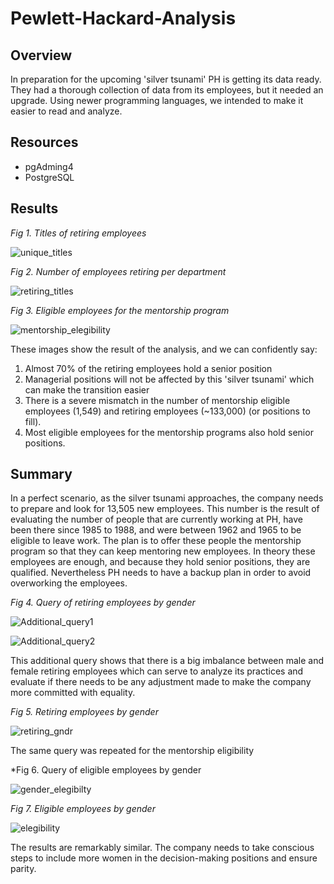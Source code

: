 # Pewlett-Hackard-Analysis

## Overview
In preparation for the upcoming 'silver tsunami' PH is getting its data ready. They had a thorough collection of data from its employees, but it needed an upgrade. Using newer programming languages, we intended to make it easier to read and analyze.

## Resources
- pgAdming4
- PostgreSQL

## Results
*Fig 1. Titles of retiring employees*

![unique_titles](https://user-images.githubusercontent.com/22451540/153690094-aeaa713d-b5b4-4af0-a67f-ff275d8feef3.PNG)

*Fig 2. Number of employees retiring per department*

![retiring_titles](https://user-images.githubusercontent.com/22451540/153690192-b27c262c-6b80-434f-92e3-c7a5c2dced9f.PNG)

*Fig 3. Eligible employees for the mentorship program*

![mentorship_elegibility](https://user-images.githubusercontent.com/22451540/153690264-df7a4242-7a73-40ca-b6cd-1ff403bc9744.PNG)

These images show the result of the analysis, and we can confidently say:
1. Almost 70% of the retiring employees hold a senior position
2. Managerial positions will not be affected by this 'silver tsunami' which can make the transition easier
3. There is a severe mismatch in the number of mentorship eligible employees (1,549) and retiring employees (~133,000) (or positions to fill).
4. Most eligible employees for the mentorship programs also hold senior positions.


## Summary 
In a perfect scenario, as the silver tsunami approaches, the company needs to prepare and look for 13,505 new employees. This number is the result of evaluating the number of people that are currently working at PH, have been there since 1985 to 1988, and were between 1962 and 1965 to be eligible to leave work. The plan is to offer these people the mentorship program so that they can keep mentoring new employees. In theory these employees are enough, and because they hold senior positions, they are qualified. Nevertheless PH needs to have a backup plan in order to avoid overworking the employees.

*Fig 4. Query of retiring employees by gender*

![Additional_query1](https://user-images.githubusercontent.com/22451540/153691513-002e5a0c-7641-43e2-8ae9-e27a481af110.PNG)

![Additional_query2](https://user-images.githubusercontent.com/22451540/153691515-949300a5-e96e-45b5-b101-79314e77838b.PNG)


This additional query shows that there is a big imbalance between male and female retiring employees which can serve to analyze its practices and evaluate if there needs to be any adjustment made to make the company more committed with equality.

*Fig 5. Retiring employees by gender*

![retiring_gndr](https://user-images.githubusercontent.com/22451540/153691581-3ef5d5cd-1cc8-414b-a34d-ccecc72ac7f2.PNG)


The same query was repeated for the mentorship eligibility 

*Fig 6. Query of eligible employees by gender

![gender_elegibilty](https://user-images.githubusercontent.com/22451540/153691790-116d068a-7959-462e-98dc-7080b73f437e.PNG)

*Fig 7. Eligible employees by gender*

![elegibility](https://user-images.githubusercontent.com/22451540/153691744-53e382f8-6312-429a-a038-f477564d0947.PNG)


The results are remarkably similar. The company needs to take conscious steps to include more women in the decision-making positions and ensure parity.

